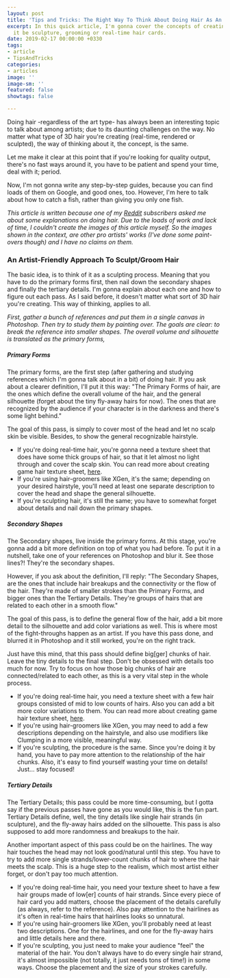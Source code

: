 ```yaml
---
layout: post
title: 'Tips and Tricks: The Right Way To Think About Doing Hair As An Artist'
excerpt: In this quick article, I'm gonna cover the concepts of creating hair. Whether
  it be sculpture, grooming or real-time hair cards.
date: 2019-02-17 00:00:00 +0330
tags:
- article
- TipsAndTricks
categories:
- articles
image: ''
image-sm: ''
featured: false
showtags: false

---
```

Doing hair -regardless of the art type- has always been an interesting topic to talk about among artists; due to its daunting challenges on the way. No matter what type of 3D hair you're creating (real-time, rendered or sculpted), the way of thinking about it, the concept, is the same.

Let me make it clear at this point that if you're looking for quality output, there's no fast ways around it, you have to be patient and spend your time, deal with it; period.

Now, I'm not gonna write any step-by-step guides, because you can find loads of them on Google, and good ones, too. However, I'm here to talk about how to catch a fish, rather than giving you only one fish.

_This article is written because one of my_ [_Reddit_](https://www.reddit.com/r/CharacterArtists/ "Reddit - r/CharacterArtists") _subscribers asked me about some explanations on doing hair. Due to the loads of work and lack of time, I couldn't create the images of this article myself. So the images shown in the context, are other pro artists' works (I've done some paint-overs though) and I have no claims on them._

### An Artist-Friendly Approach To Sculpt/Groom Hair

The basic idea, is to think of it as a sculpting process. Meaning that you have to do the primary forms first, then nail down the secondary shapes and finally the tertiary details. I'm gonna explain about each one and how to figure out each pass. As I said before, it doesn't matter what sort of 3D hair you're creating. This way of thinking, applies to all.

_First, gather a bunch of references and put them in a single canvas in Photoshop. Then try to study them by painting over. The goals are clear: to break the reference into smaller shapes. The overall volume and silhouette is translated as the primary forms,_

##### Primary Forms

The primary forms, are the first step (after gathering and studying references which I'm gonna talk about in a bit) of doing hair. If you ask about a clearer definition, I'll put it this way: "The Primary Forms of hair, are the ones which define the overall volume of the hair, and the general silhouette (forget about the tiny fly-away hairs for now). The ones that are recognized by the audience if your character is in the darkness and there's some light behind."

The goal of this pass, is simply to cover most of the head and let no scalp skin be visible. Besides, to show the general recognizable hairstyle.

* If you're doing real-time hair, you're gonna need a texture sheet that does have some thick groups of hair, so that it let almost no light through and cover the scalp skin. You can read more about creating game hair texture sheet, [here](https://hossimo.com/tutorial/workflow-how-to-create-texture-map-for-game-hair-cards-using-xgen/ "How To Create Texture Map For Game Hair Cards Using XGen").
* If you're using hair-groomers like XGen, it's the same; depending on your desired hairstyle, you'll need at least one separate description to cover the head and shape the general silhouette.
* If you're sculpting hair, it's still the same; you have to somewhat forget about details and nail down the primary shapes.

##### Secondary Shapes

The Secondary shapes, live inside the primary forms. At this stage, you're gonna add a bit more definition on top of what you had before. To put it in a nutshell, take one of your references on Photoshop and blur it. See those lines?! They're the secondary shapes.

However, if you ask about the definition, I'll reply: "The Secondary Shapes, are the ones that include hair breakups and the connectivity or the flow of the hair. They're made of smaller strokes than the Primary Forms, and bigger ones than the Tertiary Details. They're groups of hairs that are related to each other in a smooth flow."

The goal of this pass, is to define the general flow of the hair, add a bit more detail to the silhouette and add color variations as well. This is where most of the fight-throughs happen as an artist. If you have this pass done, and blurred it in Photoshop and it still worked, you're on the right track.

Just have this mind, that this pass should define big\[ger\] chunks of hair. Leave the tiny details to the final step. Don't be obsessed with details too much for now. Try to focus on how those big chunks of hair are connected/related to each other, as this is a very vital step in the whole process.

* If you're doing real-time hair, you need a texture sheet with a few hair groups consisted of mid to low counts of hairs. Also you can add a bit more color variations to them. You can read more about creating game hair texture sheet, [here](https://hossimo.com/tutorial/workflow-how-to-create-texture-map-for-game-hair-cards-using-xgen/ "How To Create Texture Map For Game Hair Cards Using XGen").
* If you're using hair-groomers like XGen, you may need to add a few descriptions depending on the hairstyle, and also use modifiers like Clumping in a more visible, meaningful way.
* If you're sculpting, the procedure is the same. Since you're doing it by hand, you have to pay more attention to the relationship of the hair chunks. Also, it's easy to find yourself wasting your time on details! Just... stay focused!

##### Tertiary Details

The Tertiary Details; this pass could be more time-consuming, but I gotta say if the previous passes have gone as you would like, this is the fun part. Tertiary Details define, well, the tiny details like single hair strands (in sculpture), and the fly-away hairs added on the silhouette. This pass is also supposed to add more randomness and breakups to the hair.

Another important aspect of this pass could be on the hairlines. The way hair touches the head may not look good/natural until this step. You have to try to add more single strands/lower-count chunks of hair to where the hair meets the scalp. This is a huge step to the realism, which most artist either forget, or don't pay too much attention.

* If you're doing real-time hair, you need your texture sheet to have a few hair groups made of low\[er\] counts of hair strands. Since every piece of hair card you add matters, choose the placement of the details carefully (as always, refer to the reference). Also pay attention to the hairlines as it's often in real-time hairs that hairlines looks so unnatural.
* If you're using hair-groomers like XGen, you'll probably need at least two descriptions. One for the hairlines, and one for the fly-away hairs and little details here and there.
* If you're sculpting, you just need to make your audience "feel" the material of the hair. You don't always have to do every single hair strand, it's almost impossible (not totally, it just needs tons of time!) in some ways. Choose the placement and the size of your strokes carefully.